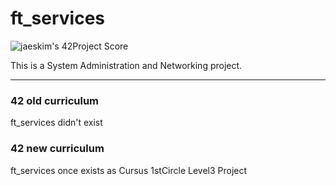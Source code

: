 # ft_services

![jaeskim's 42Project Score](https://badge42.herokuapp.com/api/project/mmizuno/ft_services)  

This is a System Administration and Networking project. 


---

### 42 old curriculum

ft_services didn't exist  


### 42 new curriculum

ft_services once exists as Cursus 1stCircle Level3 Project

